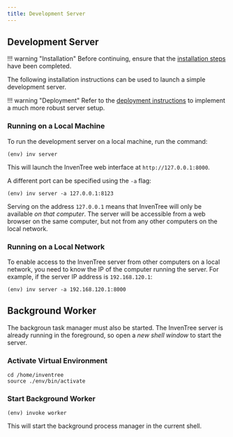 ```yaml
---
title: Development Server
---
```


## Development Server

!!! warning "Installation"
    Before continuing, ensure that the [installation steps](../install) have been completed.

The following installation instructions can be used to launch a simple development server.

!!! warning "Deployment"
    Refer to the [deployment instructions](../deploy) to implement a much more robust server setup.

### Running on a Local Machine

To run the development server on a local machine, run the command:

```
(env) inv server
```

This will launch the InvenTree web interface at `http://127.0.0.1:8000`.

A different port can be specified using the `-a` flag:

```
(env) inv server -a 127.0.0.1:8123
```

Serving on the address `127.0.0.1` means that InvenTree will only be available *on that computer*. The server will be accessible from a web browser on the same computer, but not from any other computers on the local network.

### Running on a Local Network

To enable access to the InvenTree server from other computers on a local network, you need to know the IP of the computer running the server. For example, if the server IP address is `192.168.120.1`:

```
(env) inv server -a 192.168.120.1:8000
```

## Background Worker

The backgroun task manager must also be started. The InvenTree server is already running in the foreground, so open a *new shell window* to start the server.

### Activate Virtual Environment

```
cd /home/inventree
source ./env/bin/activate
```

### Start Background Worker

```
(env) invoke worker
```

This will start the background process manager in the current shell.
